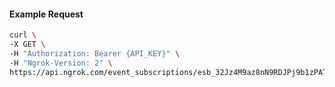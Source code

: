 <!-- Code generated for API Clients. DO NOT EDIT. -->

#### Example Request

```bash
curl \
-X GET \
-H "Authorization: Bearer {API_KEY}" \
-H "Ngrok-Version: 2" \
https://api.ngrok.com/event_subscriptions/esb_32Jz4M9az8nN9RDJPj9b1zPATcE/sources/ip_policy_updated.v0
```
